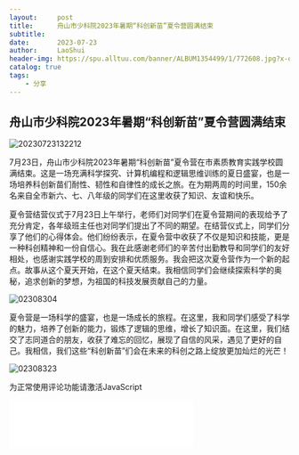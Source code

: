 ```yaml
---
layout:     post
title:      舟山市少科院2023年暑期“科创新苗”夏令营圆满结束
subtitle:   
date:       2023-07-23
author:     LaoShui
header-img: https://spu.alltuu.com/banner/ALBUM1354499/1/772608.jpg?x-oss-process=image/resize,w_1376,h_938/interlace,1
catalog: true
tags:
    - 分享
---
```


## 舟山市少科院2023年暑期“科创新苗”夏令营圆满结束

![20230723132212](https://forum.dh7zoj.top//img//20230723132212.png)

7月23日，舟山市少科院2023年暑期“科创新苗”夏令营在市素质教育实践学校圆满结束。这是一场充满科学探究、计算机编程和逻辑思维训练的夏日盛宴，也是一场培养科创新苗们耐性、韧性和自律性的成长之旅。在为期两周的时间里，150余名来自全市新六、七、八年级的同学们在这里收获了知识、友谊和快乐。

夏令营结营仪式于7月23日上午举行，老师们对同学们在夏令营期间的表现给予了充分肯定，各年级班主任也对同学们提出了不同的期望。在结营仪式上，同学们分享了他们的心得体会。他们纷纷表示，在夏令营中收获了不仅是知识和技能，更是一种科创精神和一份自信心。我在此感谢老师们的辛苦付出勤教导和同学们的友好相处，也感谢实践学校的周到安排和优质服务。我会把这次夏令营作为一个新的起点。故事从这个夏天开始，在这个夏天结束。我相信同学们会继续探索科学的奥秘，追求创新的梦想，为祖国的科技发展贡献自己的力量。

![02308304](https://forum.dh7zoj.top//img//02308304.JPG)

夏令营是一场科学的盛宴，也是一场成长的旅程。在这里，我和同学们感受了科学的魅力，培养了创新的能力，锻炼了逻辑的思维，增长了知识面。在这里，我们结交了志同道合的朋友，收获了难忘的回忆，展现了自信的风采，遇见了更好的自己。我相信，我们这些“科创新苗”们会在未来的科创之路上绽放更加灿烂的光芒！

![02308323](https://forum.dh7zoj.top//img//02308323.JPG)

<div id="lv-container" data-id="city" data-uid="MTAyMC81ODQzNi8zNDg5OQ==">
	<script type="text/javascript">
   (function(d, s) {
       var j, e = d.getElementsByTagName(s)[0];

       if (typeof LivereTower === 'function') { return; }

       j = d.createElement(s);
       j.src = 'https://cdn-city.livere.com/js/embed.dist.js';
       j.async = true;

       e.parentNode.insertBefore(j, e);
   })(document, 'script');
	</script>
<noscript> 为正常使用评论功能请激活JavaScript</noscript>
</div>

<iframe frameborder="no" border="0" marginwidth="0" marginheight="0" width=330 height=86 src="//music.163.com/outchain/player?type=2&id=191278&auto=1&height=66"></iframe>

